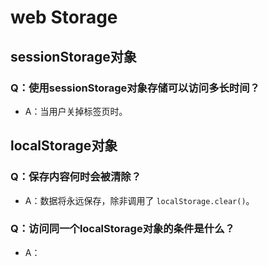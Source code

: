 # web Storage

## sessionStorage对象

### Q：使用sessionStorage对象存储可以访问多长时间？

* A：当用户关掉标签页时。

## **localStorage**对象

### Q：保存内容何时会被清除？

* A：数据将永远保存，除非调用了 `localStorage.clear()`。

### Q：访问同一个**localStorage**对象的条件是什么？

* A：

